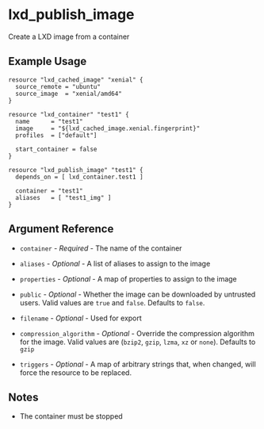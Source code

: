 # lxd_publish_image

Create a LXD image from a container

## Example Usage

```hcl
resource "lxd_cached_image" "xenial" {
  source_remote = "ubuntu"
  source_image  = "xenial/amd64"
}

resource "lxd_container" "test1" {
  name      = "test1"
  image     = "${lxd_cached_image.xenial.fingerprint}"
  profiles  = ["default"]

  start_container = false
}

resource "lxd_publish_image" "test1" {
  depends_on = [ lxd_container.test1 ]

  container = "test1"
  aliases   = [ "test1_img" ]
}

```

## Argument Reference

* `container` - *Required* - The name of the container

* `aliases` - *Optional* - A list of aliases to assign to the image 

* `properties` - *Optional* - A map of properties to assign to the image 

* `public` - *Optional* - Whether the image can be downloaded by untrusted users.
	Valid values are `true` and `false`. Defaults to `false`.

* `filename` - *Optional* - Used for export

* `compression_algorithm` - *Optional* - Override the compression algorithm for the image. 
    Valid values are (`bzip2`, `gzip`, `lzma`, `xz` or `none`). Defaults to `gzip`

* `triggers` - *Optional* - A map of arbitrary strings that, when changed, will force the resource to be replaced.

## Notes

* The container must be stopped
